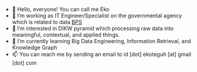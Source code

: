 - 👋 Hello, everyone! You can call me Eko
- 💞️ I’m working as IT Engineer/Specialist on the governmental agency which is related to data [BPS](https://bps.go.id)
- 👀 I’m interested in DIKW pyramid which processing raw data into meaningful, contextual, and applied things.
- 🌱 I’m currently learning Big Data Engineering, Information Retrieval, and Knowledge Graph
- 📫 You can reach me by sending an email to id [dot] ekoteguh [at] gmail [dot] com

<!---
lab-ekoteguh/lab-ekoteguh is a ✨ special ✨ repository because its `README.md` (this file) appears on your GitHub profile.
You can click the Preview link to take a look at your changes.
--->
